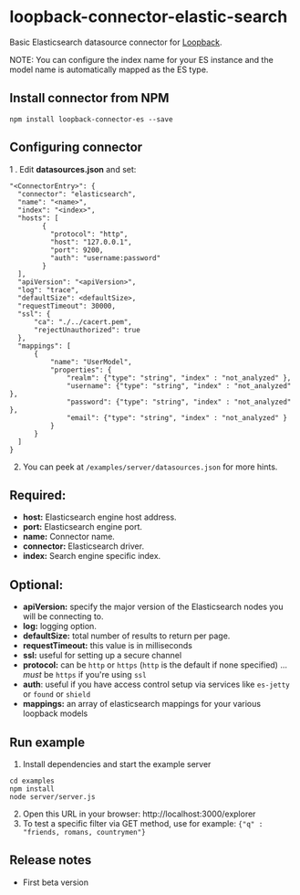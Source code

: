 # loopback-connector-elastic-search

Basic Elasticsearch datasource connector for [Loopback](http://strongloop.com/node-js/loopback/).

NOTE: You can configure the index name for your ES instance and the model name is automatically mapped as the ES type.

## Install connector from NPM

    npm install loopback-connector-es --save

## Configuring connector

1 . Edit **datasources.json** and set:

  ```
"<ConnectorEntry>": {
    "connector": "elasticsearch",
    "name": "<name>",
    "index": "<index>",
    "hosts": [
          {
            "protocol": "http",
            "host": "127.0.0.1",
            "port": 9200,
            "auth": "username:password"
          }
    ],
    "apiVersion": "<apiVersion>",
    "log": "trace",
    "defaultSize": <defaultSize>,
    "requestTimeout": 30000,
    "ssl": {
        "ca": "./../cacert.pem",
        "rejectUnauthorized": true
    },
    "mappings": [
        {
            "name": "UserModel",
            "properties": {
                "realm": {"type": "string", "index" : "not_analyzed" },
                "username": {"type": "string", "index" : "not_analyzed" },
                "password": {"type": "string", "index" : "not_analyzed" },
                "email": {"type": "string", "index" : "not_analyzed" }
            }
        }
    ]
}
  ```
2. You can peek at `/examples/server/datasources.json` for more hints.

Required:
---------
- **host:** Elasticsearch engine host address.
- **port:** Elasticsearch engine port.
- **name:** Connector name.
- **connector:** Elasticsearch driver.
- **index:** Search engine specific index.

Optional:
---------
- **apiVersion:** specify the major version of the Elasticsearch nodes you will be connecting to.
- **log:** logging option.
- **defaultSize:** total number of results to return per page.
- **requestTimeout:** this value is in milliseconds
- **ssl:** useful for setting up a secure channel
- **protocol:** can be `http` or `https` (`http` is the default if none specified) ... *must* be `https` if you're using `ssl` 
- **auth**: useful if you have access control setup via services like `es-jetty` or `found` or `shield`
- **mappings:** an array of elasticsearch mappings for your various loopback models

## Run example

1. Install dependencies and start the example server

  ```
cd examples
npm install
node server/server.js
  ```
2. Open this URL in your browser: http://localhost:3000/explorer
3. To test a specific filter via GET method, use for example: `{"q" : "friends, romans, countrymen"}`

## Release notes

  * First beta version
